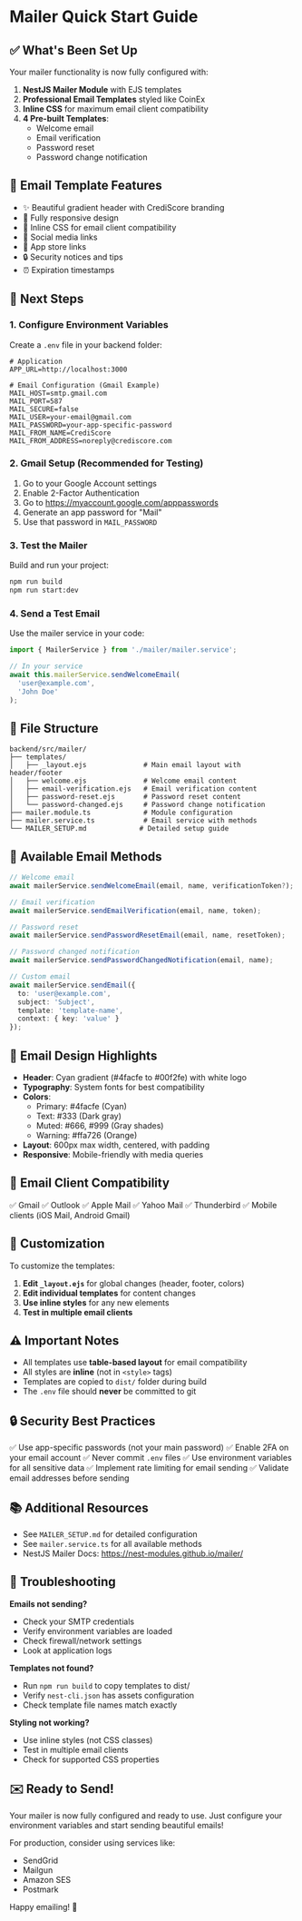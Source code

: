 # Mailer Quick Start Guide

## ✅ What's Been Set Up

Your mailer functionality is now fully configured with:

1. **NestJS Mailer Module** with EJS templates
2. **Professional Email Templates** styled like CoinEx
3. **Inline CSS** for maximum email client compatibility
4. **4 Pre-built Templates**:
   - Welcome email
   - Email verification
   - Password reset
   - Password change notification

## 📧 Email Template Features

- ✨ Beautiful gradient header with CrediScore branding
- 📱 Fully responsive design
- 🎨 Inline CSS for email client compatibility
- 🔗 Social media links
- 📲 App store links
- 🔒 Security notices and tips
- ⏰ Expiration timestamps

## 🚀 Next Steps

### 1. Configure Environment Variables

Create a `.env` file in your backend folder:

```env
# Application
APP_URL=http://localhost:3000

# Email Configuration (Gmail Example)
MAIL_HOST=smtp.gmail.com
MAIL_PORT=587
MAIL_SECURE=false
MAIL_USER=your-email@gmail.com
MAIL_PASSWORD=your-app-specific-password
MAIL_FROM_NAME=CrediScore
MAIL_FROM_ADDRESS=noreply@crediscore.com
```

### 2. Gmail Setup (Recommended for Testing)

1. Go to your Google Account settings
2. Enable 2-Factor Authentication
3. Go to https://myaccount.google.com/apppasswords
4. Generate an app password for "Mail"
5. Use that password in `MAIL_PASSWORD`

### 3. Test the Mailer

Build and run your project:

```bash
npm run build
npm run start:dev
```

### 4. Send a Test Email

Use the mailer service in your code:

```typescript
import { MailerService } from './mailer/mailer.service';

// In your service
await this.mailerService.sendWelcomeEmail(
  'user@example.com',
  'John Doe'
);
```

## 📁 File Structure

```
backend/src/mailer/
├── templates/
│   ├── _layout.ejs              # Main email layout with header/footer
│   ├── welcome.ejs              # Welcome email content
│   ├── email-verification.ejs   # Email verification content
│   ├── password-reset.ejs       # Password reset content
│   └── password-changed.ejs     # Password change notification
├── mailer.module.ts             # Module configuration
├── mailer.service.ts            # Email service with methods
└── MAILER_SETUP.md             # Detailed setup guide
```

## 🎯 Available Email Methods

```typescript
// Welcome email
await mailerService.sendWelcomeEmail(email, name, verificationToken?);

// Email verification
await mailerService.sendEmailVerification(email, name, token);

// Password reset
await mailerService.sendPasswordResetEmail(email, name, resetToken);

// Password changed notification
await mailerService.sendPasswordChangedNotification(email, name);

// Custom email
await mailerService.sendEmail({
  to: 'user@example.com',
  subject: 'Subject',
  template: 'template-name',
  context: { key: 'value' }
});
```

## 🎨 Email Design Highlights

- **Header**: Cyan gradient (#4facfe to #00f2fe) with white logo
- **Typography**: System fonts for best compatibility
- **Colors**: 
  - Primary: #4facfe (Cyan)
  - Text: #333 (Dark gray)
  - Muted: #666, #999 (Gray shades)
  - Warning: #ffa726 (Orange)
- **Layout**: 600px max width, centered, with padding
- **Responsive**: Mobile-friendly with media queries

## 🔧 Email Client Compatibility

✅ Gmail
✅ Outlook
✅ Apple Mail
✅ Yahoo Mail
✅ Thunderbird
✅ Mobile clients (iOS Mail, Android Gmail)

## 📝 Customization

To customize the templates:

1. **Edit `_layout.ejs`** for global changes (header, footer, colors)
2. **Edit individual templates** for content changes
3. **Use inline styles** for any new elements
4. **Test in multiple email clients**

## ⚠️ Important Notes

- All templates use **table-based layout** for email compatibility
- All styles are **inline** (not in `<style>` tags)
- Templates are copied to `dist/` folder during build
- The `.env` file should **never** be committed to git

## 🔒 Security Best Practices

✅ Use app-specific passwords (not your main password)
✅ Enable 2FA on your email account
✅ Never commit `.env` files
✅ Use environment variables for all sensitive data
✅ Implement rate limiting for email sending
✅ Validate email addresses before sending

## 📚 Additional Resources

- See `MAILER_SETUP.md` for detailed configuration
- See `mailer.service.ts` for all available methods
- NestJS Mailer Docs: https://nest-modules.github.io/mailer/

## 🐛 Troubleshooting

**Emails not sending?**
- Check your SMTP credentials
- Verify environment variables are loaded
- Check firewall/network settings
- Look at application logs

**Templates not found?**
- Run `npm run build` to copy templates to dist/
- Verify `nest-cli.json` has assets configuration
- Check template file names match exactly

**Styling not working?**
- Use inline styles (not CSS classes)
- Test in multiple email clients
- Check for supported CSS properties

## ✉️ Ready to Send!

Your mailer is now fully configured and ready to use. Just configure your environment variables and start sending beautiful emails!

For production, consider using services like:
- SendGrid
- Mailgun
- Amazon SES
- Postmark

Happy emailing! 📨
